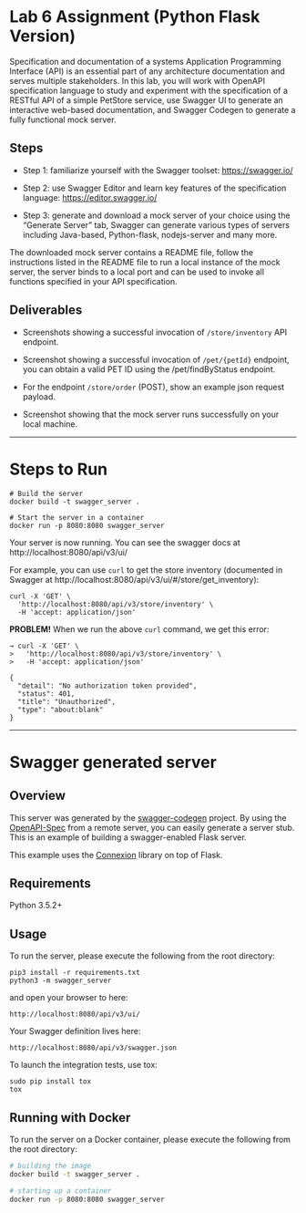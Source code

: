 # Lab 6 Assignment (Python Flask Version)
Specification and documentation of a systems Application Programming Interface (API) is an essential part of any architecture documentation and serves multiple stakeholders. In this lab, you will work with OpenAPI specification language to study and experiment with the specification of a RESTful API of a simple PetStore service, use Swagger UI to generate an interactive web-based documentation, and Swagger Codegen to generate a fully functional mock server.

## Steps

  - Step 1: familiarize yourself with the Swagger toolset: https://swagger.io/

  - Step 2: use Swagger Editor and learn key features of the specification language: https://editor.swagger.io/

  - Step 3: generate and download a mock server of your choice using the “Generate Server” tab, Swagger can generate various types of servers including Java-based, Python-flask, nodejs-server and many more.

The downloaded mock server contains a README file, follow the instructions listed in the README file to run a local instance of the mock server, the server binds to a local port and can be used to invoke all functions specified in your API specification.

## Deliverables

  - Screenshots showing a successful invocation of `/store/inventory` API endpoint.

  - Screenshot showing a successful invocation of `/pet/{petId}` endpoint, you can obtain a valid PET ID using the /pet/findByStatus endpoint.

  - For the endpoint `/store/order` (POST), show an example json request payload.

  - Screenshot showing that the mock server runs successfully on your local machine.

---
# Steps to Run

```shell
# Build the server
docker build -t swagger_server .

# Start the server in a container
docker run -p 8080:8080 swagger_server
```

Your server is now running. You can see the swagger docs at http://localhost:8080/api/v3/ui/

For example, you can use `curl` to get the store inventory (documented in Swagger at http://localhost:8080/api/v3/ui/#/store/get_inventory):

```shell
curl -X 'GET' \
  'http://localhost:8080/api/v3/store/inventory' \
  -H 'accept: application/json'
```

**PROBLEM!**
When we run the above `curl` command, we get this error:

```shell
→ curl -X 'GET' \
>   'http://localhost:8080/api/v3/store/inventory' \
>   -H 'accept: application/json'

{
  "detail": "No authorization token provided",
  "status": 401,
  "title": "Unauthorized",
  "type": "about:blank"
}

```

---
# Swagger generated server

## Overview
This server was generated by the [swagger-codegen](https://github.com/swagger-api/swagger-codegen) project. By using the
[OpenAPI-Spec](https://github.com/swagger-api/swagger-core/wiki) from a remote server, you can easily generate a server stub.  This
is an example of building a swagger-enabled Flask server.

This example uses the [Connexion](https://github.com/zalando/connexion) library on top of Flask.

## Requirements
Python 3.5.2+

## Usage
To run the server, please execute the following from the root directory:

```
pip3 install -r requirements.txt
python3 -m swagger_server
```

and open your browser to here:

```
http://localhost:8080/api/v3/ui/
```

Your Swagger definition lives here:

```
http://localhost:8080/api/v3/swagger.json
```

To launch the integration tests, use tox:
```
sudo pip install tox
tox
```

## Running with Docker

To run the server on a Docker container, please execute the following from the root directory:

```bash
# building the image
docker build -t swagger_server .

# starting up a container
docker run -p 8080:8080 swagger_server
```